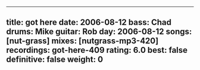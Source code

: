 
---
title: got here
date: 2006-08-12
bass:	Chad
drums:	Mike
guitar:	Rob
day: 2006-08-12
songs: [nut-grass]
mixes: [nutgrass-mp3-420]
recordings: got-here-409
rating: 6.0
best: false
definitive: false
weight: 0
---
